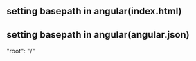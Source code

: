 setting basepath in angular(index.html)
-------------------------------------
<base href="/">

setting basepath in angular(angular.json)
-------------------------------------
"root": "/"
